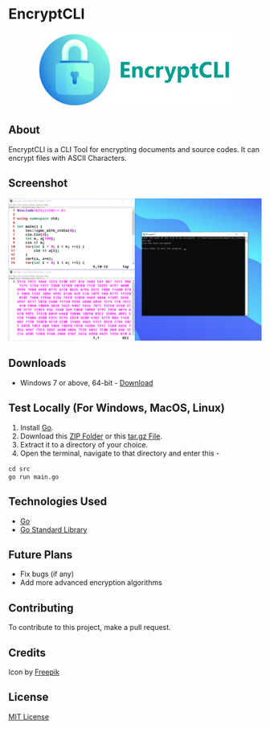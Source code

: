 # EncryptCLI

<div align="center">
  <img src="./images/banner.png" alt="Banner" height="150"/>
</div>

## About
EncryptCLI is a CLI Tool for encrypting documents and source codes.
It can encrypt files with ASCII Characters.

## Screenshot
<img src="./images/Screenshot.png" alt="Banner"/>

## Downloads
- Windows 7 or above, 64-bit - [Download](https://github.com/K-Balaji/EncryptCLI/releases/download/3.0.0/EncryptCLI_Setup.exe)

## Test Locally (For Windows, MacOS, Linux)
1. Install [Go](https://golang.org/).
2. Download this [ZIP Folder](https://github.com/K-Balaji/EncryptCLI/archive/refs/tags/3.0.0.zip) or this [tar.gz File](https://github.com/K-Balaji/EncryptCLI/archive/refs/tags/3.0.0.tar.gz).
3. Extract it to a directory of your choice.
2. Open the terminal, navigate to that directory and enter this - 
```
cd src
go run main.go
```

## Technologies Used
- [Go](https://golang.org/)
- [Go Standard Library](https://pkg.go.dev/std)

## Future Plans
- Fix bugs (if any)
- Add more advanced encryption algorithms

## Contributing
To contribute to this project, make a pull request.

## Credits
Icon by [Freepik](https://www.freepik.com/)

## License
[MIT License](./LICENSE)
